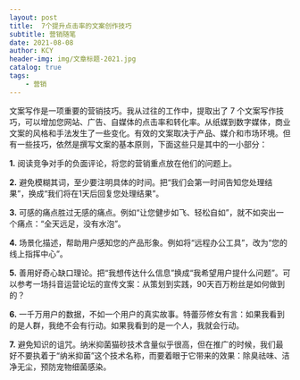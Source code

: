 ```yaml
---
layout: post
title:  7个提升点击率的文案创作技巧
subtitle: 营销随笔
date: 2021-08-08
author: KCY
header-img: img/文章标题-2021.jpg
catalog: true
tags:
    - 营销
---
```


文案写作是一项重要的营销技巧。我从过往的工作中，提取出了 7 个文案写作技巧，可以增加您网站、广告、自媒体的点击率和转化率。从纸媒到数字媒体，商业文案的风格和手法发生了一些变化。有效的文案取决于产品、媒介和市场环境。但有一些技巧，依然是撰写文案的基本原则，下面这些只是其中的一小部分：

**1.** 阅读竞争对手的负面评论，将您的营销重点放在他们的问题上。

**2.** 避免模糊其词，至少要注明具体的时间。把“我们会第一时间告知您处理结果”，换成“我们将在1天后回复您处理结果”。

**3.** 可感的痛点胜过无感的痛点。例如“让您健步如飞、轻松自如”，就不如突出一个痛点：“全天远足，没有水泡”。
 
**4.** 场景化描述，帮助用户感知您的产品形象。例如将“远程办公工具”，改为“您的线上指挥中心”。
 
**5.** 善用好奇心缺口理论。把“我想传达什么信息”换成“我希望用户提什么问题”。可以参考一场抖音运营论坛的宣传文案：从策划到实践，90天百万粉丝是如何做到的？
 
**6.** 一千万用户的数据，不如一个用户的真实故事。特蕾莎修女有言：如果我看到的是人群，我绝不会有行动。如果我看到的是一个人，我就会行动。
 
**7.** 避免知识的诅咒。纳米抑菌猫砂技术含量似乎很高，但在推广的时候，我们最好不要执着于“纳米抑菌”这个技术名称，而要着眼于它带来的效果：除臭祛味、洁净无尘，预防宠物细菌感染。
